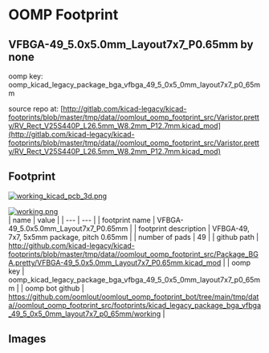 # OOMP Footprint  
## VFBGA-49_5.0x5.0mm_Layout7x7_P0.65mm  by none  
  
oomp key: oomp_kicad_legacy_package_bga_vfbga_49_5_0x5_0mm_layout7x7_p0_65mm  
  
source repo at: [http://gitlab.com/kicad-legacy/kicad-footprints/blob/master/tmp/data//oomlout_oomp_footprint_src/Varistor.pretty/RV_Rect_V25S440P_L26.5mm_W8.2mm_P12.7mm.kicad_mod](http://gitlab.com/kicad-legacy/kicad-footprints/blob/master/tmp/data//oomlout_oomp_footprint_src/Varistor.pretty/RV_Rect_V25S440P_L26.5mm_W8.2mm_P12.7mm.kicad_mod)  
## Footprint  
  
[![working_kicad_pcb_3d.png](working_kicad_pcb_3d_600.png)](working_kicad_pcb_3d.png)  
  
[![working.png](working_600.png)](working.png)  
| name | value | 
| --- | --- | 
| footprint name | VFBGA-49_5.0x5.0mm_Layout7x7_P0.65mm | 
| footprint description | VFBGA-49, 7x7, 5x5mm package, pitch 0.65mm | 
| number of pads | 49 | 
| github path | http://github.com/kicad-legacy/kicad-footprints/blob/master/tmp/data//oomlout_oomp_footprint_src/Package_BGA.pretty/VFBGA-49_5.0x5.0mm_Layout7x7_P0.65mm.kicad_mod | 
| oomp key | oomp_kicad_legacy_package_bga_vfbga_49_5_0x5_0mm_layout7x7_p0_65mm | 
| oomp bot github | https://github.com/oomlout/oomlout_oomp_footprint_bot/tree/main/tmp/data//oomlout_oomp_footprint_src/footprints/kicad_legacy_package_bga_vfbga_49_5_0x5_0mm_layout7x7_p0_65mm/working | 
## Images  
